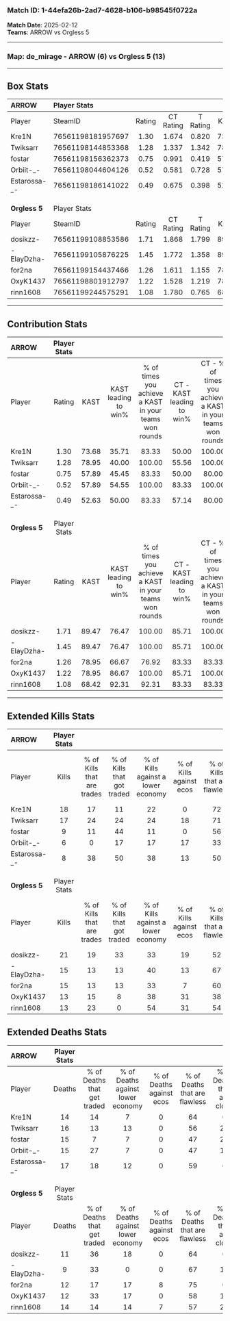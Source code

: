 ### Match ID: 1-44efa26b-2ad7-4628-b106-b98545f0722a  
**Match Date**: 2025-02-12  
**Teams**: ARROW vs Orgless 5  

---  

### **Map**: de_mirage - ARROW (6) vs Orgless 5 (13)  
---  

## Box Stats  

| **ARROW**     | Player Stats      |        |           |          |       |      |       |         |        |      |     |
| :- | :- | :-: | :-: | :-: | :-: | :-: | :-: | :-: | :-: | :-: | :-: |
| Player        | SteamID           | Rating | CT Rating | T Rating | KAST  | ADR  | Kills | Assists | Deaths | K/D  | HS% |
| Kre1N         | 76561198181957697 |  1.30  |   1.674   |  0.820   | 73.68 | 83.5 |  18   |    2    |   14   | 1.29 | 33  |
| Twiksarr      | 76561198144853368 |  1.28  |   1.337   |  1.342   | 78.95 | 94.9 |  17   |    3    |   16   | 1.06 | 64  |
| fostar        | 76561198156362373 |  0.75  |   0.991   |  0.419   | 57.89 | 77.5 |   9   |    6    |   15   | 0.60 | 66  |
| Orbiit-_-     | 76561198044604126 |  0.52  |   0.581   |  0.728   | 57.89 | 53.5 |   6   |    3    |   15   | 0.40 | 83  |
| Estarossa-_-  | 76561198186141022 |  0.49  |   0.675   |  0.398   | 52.63 | 45.4 |   8   |    2    |   17   | 0.47 | 62  |
|               |                   |        |           |          |       |      |       |         |        |      |     |
|               |                   |        |           |          |       |      |       |         |        |      |     |
|               |                   |        |           |          |       |      |       |         |        |      |     |
| **Orgless 5** | Player Stats      |        |           |          |       |      |       |         |        |      |     |
| Player        | SteamID           | Rating | CT Rating | T Rating | KAST  | ADR  | Kills | Assists | Deaths | K/D  | HS% |
| dosikzz-      | 76561199108853586 |  1.71  |   1.868   |  1.799   | 89.47 | 99.4 |  21   |    6    |   11   | 1.91 | 42  |
| -ElayDzha-    | 76561199105876225 |  1.45  |   1.772   |  1.358   | 89.47 | 88.5 |  15   |    5    |   9    | 1.67 | 60  |
| for2na        | 76561199154437466 |  1.26  |   1.611   |  1.155   | 78.95 | 81.1 |  15   |    4    |   12   | 1.25 | 20  |
| OxyK1437      | 76561198801912797 |  1.22  |   1.528   |  1.219   | 78.95 | 89.3 |  13   |    8    |   12   | 1.08 | 76  |
| rinn1608      | 76561199244575291 |  1.08  |   1.780   |  0.765   | 68.42 | 86.8 |  13   |    8    |   14   | 0.93 | 53  |
---  

## Contribution Stats  

| **ARROW**     | Player Stats |       |                      |                                                        |                           |                                                             |                          |                                                            |
| :- | :-: | :-: | :-: | :-: | :-: | :-: | :-: | :-: |
| Player        |    Rating    | KAST  | KAST leading to win% | % of times you achieve a KAST in your teams won rounds | CT - KAST leading to win% | CT - % of times you achieve a KAST in your teams won rounds | T - KAST leading to win% | T - % of times you achieve a KAST in your teams won rounds |
| Kre1N         |     1.30     | 73.68 |        35.71         |                         83.33                          |           50.00           |                           100.00                            |           0.00           |                            0.00                            |
| Twiksarr      |     1.28     | 78.95 |        40.00         |                         100.00                         |           55.56           |                           100.00                            |          16.67           |                           100.00                           |
| fostar        |     0.75     | 57.89 |        45.45         |                         83.33                          |           50.00           |                            80.00                            |          33.33           |                           100.00                           |
| Orbiit-_-     |     0.52     | 57.89 |        54.55         |                         100.00                         |           83.33           |                           100.00                            |          20.00           |                           100.00                           |
| Estarossa-_-  |     0.49     | 52.63 |        50.00         |                         83.33                          |           57.14           |                            80.00                            |          33.33           |                           100.00                           |
|               |              |       |                      |                                                        |                           |                                                             |                          |                                                            |
|               |              |       |                      |                                                        |                           |                                                             |                          |                                                            |
|               |              |       |                      |                                                        |                           |                                                             |                          |                                                            |
| **Orgless 5** | Player Stats |       |                      |                                                        |                           |                                                             |                          |                                                            |
| Player        |    Rating    | KAST  | KAST leading to win% | % of times you achieve a KAST in your teams won rounds | CT - KAST leading to win% | CT - % of times you achieve a KAST in your teams won rounds | T - KAST leading to win% | T - % of times you achieve a KAST in your teams won rounds |
| dosikzz-      |     1.71     | 89.47 |        76.47         |                         100.00                         |           85.71           |                           100.00                            |          70.00           |                           100.00                           |
| -ElayDzha-    |     1.45     | 89.47 |        76.47         |                         100.00                         |           85.71           |                           100.00                            |          70.00           |                           100.00                           |
| for2na        |     1.26     | 78.95 |        66.67         |                         76.92                          |           83.33           |                            83.33                            |          55.56           |                           71.43                            |
| OxyK1437      |     1.22     | 78.95 |        86.67         |                         100.00                         |           85.71           |                           100.00                            |          87.50           |                           100.00                           |
| rinn1608      |     1.08     | 68.42 |        92.31         |                         92.31                          |           83.33           |                            83.33                            |          100.00          |                           100.00                           |
---  

## Extended Kills Stats  

| **ARROW**     | Player Stats |                            |                            |                                    |                         |                              |                                 |                                       |                    |           |
| :- | :-: | :-: | :-: | :-: | :-: | :-: | :-: | :-: | :-: | :-: |
| Player        |    Kills     | % of Kills that are trades | % of Kills that got traded | % of Kills against a lower economy | % of Kills against ecos | % of Kills that are flawless | % of Kills that are close duels | % of Kills that are assisted by flash | Pistol Round Kills | AWP Kills |
| Kre1N         |      18      |             17             |             11             |                 22                 |            0            |              72              |                6                |                   6                   |         7          |     1     |
| Twiksarr      |      17      |             24             |             24             |                 24                 |           18            |              71              |                6                |                   0                   |         0          |     2     |
| fostar        |      9       |             11             |             44             |                 11                 |            0            |              56              |               22                |                   0                   |         0          |     2     |
| Orbiit-_-     |      6       |             0              |             17             |                 17                 |           17            |              33              |               17                |                   0                   |         0          |     2     |
| Estarossa-_-  |      8       |             38             |             50             |                 38                 |           13            |              50              |               25                |                   0                   |         0          |     1     |
|               |              |                            |                            |                                    |                         |                              |                                 |                                       |                    |           |
|               |              |                            |                            |                                    |                         |                              |                                 |                                       |                    |           |
|               |              |                            |                            |                                    |                         |                              |                                 |                                       |                    |           |
| **Orgless 5** | Player Stats |                            |                            |                                    |                         |                              |                                 |                                       |                    |           |
| Player        |    Kills     | % of Kills that are trades | % of Kills that got traded | % of Kills against a lower economy | % of Kills against ecos | % of Kills that are flawless | % of Kills that are close duels | % of Kills that are assisted by flash | Pistol Round Kills | AWP Kills |
| dosikzz-      |      21      |             19             |             33             |                 33                 |           19            |              52              |               14                |                   0                   |         0          |     1     |
| -ElayDzha-    |      15      |             13             |             13             |                 40                 |           13            |              67              |               13                |                  13                   |         0          |     1     |
| for2na        |      15      |             13             |             13             |                 33                 |            7            |              60              |                0                |                   0                   |         6          |     2     |
| OxyK1437      |      13      |             15             |             8              |                 38                 |           31            |              38              |               31                |                   0                   |         0          |     1     |
| rinn1608      |      13      |             23             |             0              |                 54                 |           31            |              54              |                8                |                   0                   |         0          |     2     |
## Extended Deaths Stats  

| **ARROW**     | Player Stats |                             |                                   |                          |                               |                            |                           |               |
| :- | :-: | :-: | :-: | :-: | :-: | :-: | :-: | :-: |
| Player        |    Deaths    | % of Deaths that get traded | % of Deaths against lower economy | % of Deaths against ecos | % of Deaths that are flawless | % of Deaths that are close | % of Deaths while blinded | Deaths to AWP |
| Kre1N         |      14      |             14              |                 7                 |            0             |              64               |             0              |             7             |       1       |
| Twiksarr      |      16      |             13              |                13                 |            0             |              56               |             25             |             0             |       2       |
| fostar        |      15      |              7              |                 7                 |            0             |              47               |             20             |             7             |       1       |
| Orbiit-_-     |      15      |             27              |                 7                 |            0             |              47               |             13             |             0             |       1       |
| Estarossa-_-  |      17      |             18              |                12                 |            0             |              59               |             6              |             0             |       1       |
|               |              |                             |                                   |                          |                               |                            |                           |               |
|               |              |                             |                                   |                          |                               |                            |                           |               |
|               |              |                             |                                   |                          |                               |                            |                           |               |
| **Orgless 5** | Player Stats |                             |                                   |                          |                               |                            |                           |               |
| Player        |    Deaths    | % of Deaths that get traded | % of Deaths against lower economy | % of Deaths against ecos | % of Deaths that are flawless | % of Deaths that are close | % of Deaths while blinded | Deaths to AWP |
| dosikzz-      |      11      |             36              |                18                 |            0             |              64               |             0              |             0             |       2       |
| -ElayDzha-    |      9       |             33              |                 0                 |            0             |              67               |             11             |             0             |       0       |
| for2na        |      12      |             17              |                17                 |            8             |              75               |             0              |             0             |       1       |
| OxyK1437      |      12      |             33              |                17                 |            0             |              58               |             17             |             0             |       1       |
| rinn1608      |      14      |             14              |                14                 |            7             |              57               |             29             |             7             |       3       |
